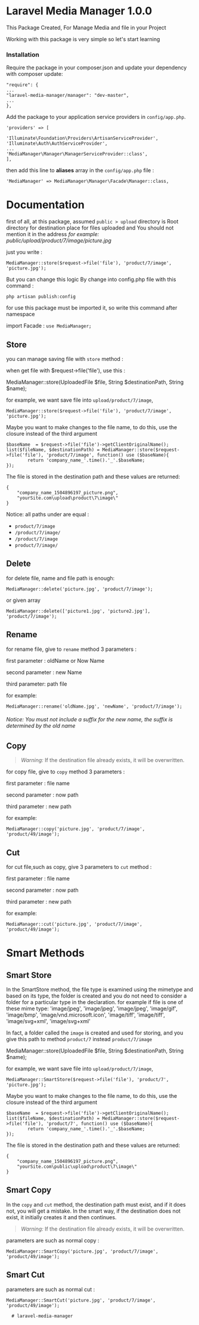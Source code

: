 # Laravel Media Manager 1.0.0
This Package Created, For Manage Media and file in your Project

Working with this package is very simple so let's start learning



### Installation

Require the package in your composer.json and update your dependency with composer update:
```
"require": {
...
"laravel-media-manager/manager": "dev-master",
...
},
```

Add the package to your application service providers in `config/app.php`.
```
'providers' => [

'Illuminate\Foundation\Providers\ArtisanServiceProvider',
'Illuminate\Auth\AuthServiceProvider',
...
'MediaManager\Manager\ManagerServiceProvider::class',
],
```
    

then add this line to **aliases** array in the `config/app.php` file :
```
'MediaManager' => MediaManager\Manager\Facade\Manager::class,
```

# Documentation

first of all, at this package, assumed `public > upload` directory  is Root directory for destination place for files uploaded and You should not mention it in the address
*for example: public/upload/product/7/image/picture.jpg*

just you write :

```
MediaManager::store($request->file('file'), 'product/7/image', 'picture.jpg');
```


But you can change this logic By change into config.php file with this command :
```
php artisan publish:config
```

for use this package must be imported it, so write this command after namespace

import Facade  :
`use MediaManager;`
## Store
you can manage saving file with `store` method :

when get file with $request->file('file'), use this :

MediaManager::store(UploadedFile $file, String $destinationPath, String $name);

for example, we want save file into `upload/product/7/image`,

```
MediaManager::store($request->file('file'), 'product/7/image', 'picture.jpg');
```

Maybe you want to make changes to the file name, to do this, use the closure instead of the third argument
```
$baseName  = $request->file('file')->getClientOriginalName();
list($fileName, $destinationPath) = MediaManager::store($request->file('file'), 'product/7/image', function() use ($baseName){ 
        return 'company_name_'.time().'_'.$baseName;
});
```
The file is stored in the destination path and these values are returned:
```
{
    "company_name_1504896197_picture.png",
    "yourSite.com\upload\product\7\image\"
}
```

Notice: all paths under are equal :
* `product/7/image` 
* `/product/7/image/`
* `/product/7/image`
* `product/7/image/`

## Delete


for delete file, name and file path is enough:

```
MediaManager::delete('picture.jpg', 'product/7/image');
```

or given array

```
MediaManager::delete(['picture1.jpg', 'picture2.jpg'], 'product/7/image');
```


## Rename


for rename file, give to `rename` method 3 parameters : 

first parameter : oldName or Now Name

second parameter : new Name 

third parameter: path file

for example:

```
MediaManager::rename('oldName.jpg', 'newName', 'product/7/image');
```
      
###### *Notice*: You must not include a suffix for the new name, the suffix is determined by the old name


## Copy

>*Warning:* If the destination file already exists, it will be overwritten.

for copy file, give to `copy` method 3 parameters : 

first parameter : file name

second parameter : now path 

third parameter : new path

for example:

```
MediaManager::copy('picture.jpg', 'product/7/image', 'product/49/image');
```
      
      

## Cut


for cut file,such as copy, give 3 parameters  to `cut` method  : 

first parameter : file name

second parameter : now path 

third parameter : new path

for example:

```
MediaManager::cut('picture.jpg', 'product/7/image', 'product/49/image');
```
      
      
# Smart Methods

## Smart Store
In the SmartStore method, the file type is examined using the mimetype and based on its type, the folder is created and you do not need to consider a folder for a particular type in the declaration.
for example if file is one of these mime type:
        'image/jpeg',
        'image/jpeg',
        'image/jpeg',
        'image/gif',
        'image/bmp',
        'image/vnd.microsoft.icon',
        'image/tiff',
        'image/tiff',
        'image/svg+xml',
        'image/svg+xml'
        
In fact, a folder called the `image` is created and used for storing, and you give this path to method `product/7` instead `product/7/image`


MediaManager::store(UploadedFile $file, String $destinationPath, String $name);

for example, we want save file into `upload/product/7/image`,

```
MediaManager::SmartStore($request->file('file'), 'product/7', 'picture.jpg');
```

Maybe you want to make changes to the file name, to do this, use the closure instead of the third argument
```
$baseName  = $request->file('file')->getClientOriginalName();
list($fileName, $destinationPath) = MediaManager::store($request->file('file'), 'product/7', function() use ($baseName){ 
        return 'company_name_'.time().'_'.$baseName;
});
```
The file is stored in the destination path and these values are returned:
```
{
    "company_name_1504896197_picture.png",
    "yourSite.com\public\upload\product\7\image\"
}
```


## Smart Copy
In the `copy` and `cut` method, the destination path must exist, and if it does not, you will get a mistake. In the smart way, if the destination does not exist, it initially creates it and then continues.

>*Warning:* If the destination file already exists, it will be overwritten.

parameters are such as normal copy :

```
MediaManager::SmartCopy('picture.jpg', 'product/7/image', 'product/49/image');
```
      
      

## Smart Cut


parameters are such as normal cut :

```
MediaManager::SmartCut('picture.jpg', 'product/7/image', 'product/49/image');
```
      # laravel-media-manager
